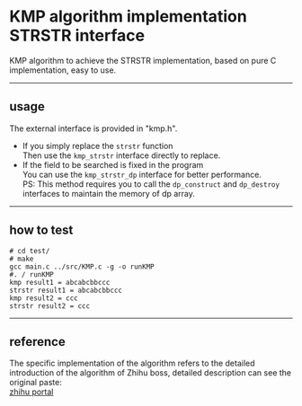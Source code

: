 # KMP algorithm implementation STRSTR interface

KMP algorithm to achieve the STRSTR implementation, based on pure C implementation, easy to use.
* * *

## usage

The external interface is provided in "kmp.h".

- If you simply replace the `strstr` function  
Then use the `kmp_strstr` interface directly to replace.
- If the field to be searched is fixed in the program  
You can use the `kmp_strstr_dp` interface for better performance.  
PS: This method requires you to call the `dp_construct` and `dp_destroy` interfaces to maintain the memory of dp array.

* * *

## how to test

~~~shell
# cd test/
# make
gcc main.c ../src/KMP.c -g -o runKMP
#. / runKMP
kmp result1 = abcabcbbccc
strstr result1 = abcabcbbccc
kmp result2 = ccc
strstr result2 = ccc
~~~

* * *

## reference

The specific implementation of the algorithm refers to the detailed introduction of the algorithm of Zhihu boss, detailed description can see the original paste:  
[zhihu portal](https://zhuanlan.zhihu.com/p/83334559)
